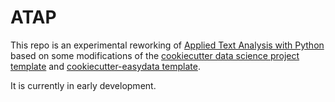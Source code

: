 ATAP
==============================

This repo is an experimental reworking of  <a target="_blank" href="https://github.com/foxbook/atap/"> Applied Text Analysis with Python</a> based on some modifications of the 
 <a target="_blank" href="https://drivendata.github.io/cookiecutter-data-science/">cookiecutter data science project template</a>  and <a target="_blank" href="https://github.com/hackalog/cookiecutter-easydata">cookiecutter-easydata template</a>.

It is currently in early development. 